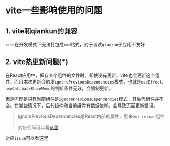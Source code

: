 # vite一些影响使用的问题

## 1. vite和qiankun的兼容

`vite`在开发模式下无法打包成`umd`格式，对于调试`qiankun`子应用不友好



## 2. vite热更新问题(*)

在React应用中，保存某个组件的文件时，即使没有更新，vite也会更新这个组件，而且本次更新会触发`ignorePreviousDependencies`模式，也就是`useEffect、useCallback和useMemo`的判断条件无效，会强制更新。

但是问题是只有当前组件是`ignorePreviousDependencies`模式，其后代组件并不会。在某些情况下，后代组件和当前组件有数据依赖，会导致页面更新错误。

> ignorePreviousDependencies是React内部的属性，用来`hot reload`组件
>
> 对应代码可以看[这里](https://github.com/facebook/react/blob/46491dce96e6a151706f51494edfd3cb7f09ed7f/packages/react-reconciler/src/ReactFiberHooks.new.js#L370)

对应`issue`可以看[这里](https://github.com/vitejs/vite/issues/3527)

